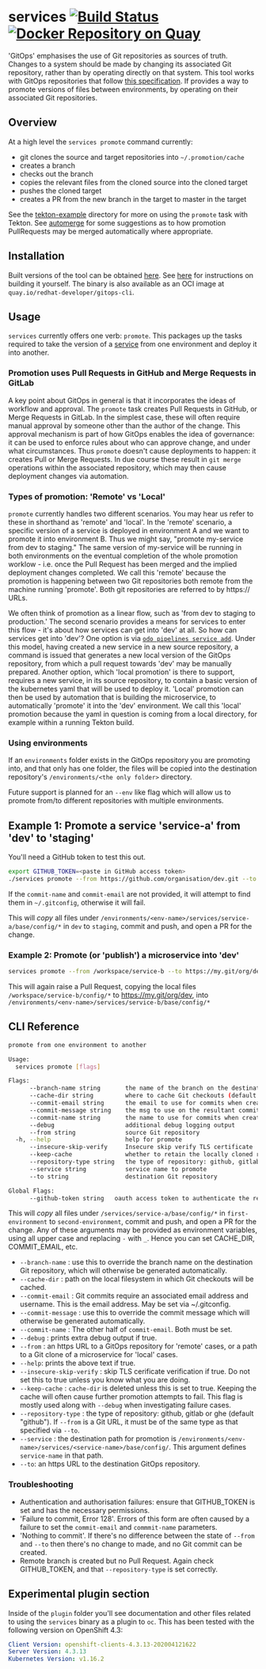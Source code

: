 # services [![Build Status](https://travis-ci.org/rhd-gitops-example/services.svg?branch=master)](https://travis-ci.org/rhd-gitops-example/services) [![Docker Repository on Quay](https://quay.io/repository/redhat-developer/gitops-cli/status "Docker Repository on Quay")](https://quay.io/repository/redhat-developer/gitops-cli)

'GitOps' emphasises the use of Git repositories as sources of truth. Changes to a system should be made by changing its associated Git repository, rather than by operating directly on that system. This tool works with GitOps repositories that follow [this specification](https://github.com/rhd-gitops-example/docs/tree/master/model#gitops-repository). If provides a way to promote versions of files between environments, by operating on their associated Git repositories.

## Overview

At a high level the `services promote` command currently:

- git clones the source and target repositories into `~/.promotion/cache`
- creates a branch
- checks out the branch
- copies the relevant files from the cloned source into the cloned target
- pushes the cloned target
- creates a PR from the new branch in the target to master in the target

See the [tekton-example](./tekton-example/README.md) directory for more on using the `promote` task with Tekton. See [automerge](./automerge/README.md) for some suggestions as to how promotion PullRequests may be merged automatically where appropriate.

## Installation

Built versions of the tool can be obtained [here](https://github.com/rhd-gitops-example/services/releases). See [here](DEVELOPMENT.md) for instructions on building it yourself. The binary is also available as an OCI image at `quay.io/redhat-developer/gitops-cli`.

## Usage

`services` currently offers one verb: `promote`. This packages up the tasks required to take the version of a [service](https://github.com/rhd-gitops-example/docs/tree/master/model#gitops-repository) from one environment and deploy it into another. 

### Promotion uses Pull Requests in GitHub and Merge Requests in GitLab

A key point about GitOps in general is that it incorporates the ideas of workflow and approval. The `promote` task creates Pull Requests in GitHub, or Merge Requests in GitLab. In the simplest case, these will often require manual approval by someone other than the author of the change. This approval mechanism is part of how GitOps enables the idea of governance: it can be used to enforce rules about who can approve change, and under what circumstances. Thus `promote` doesn't cause deployments to happen: it creates Pull or Merge Requests. In due course these result in `git merge` operations within the associated repository, which may then cause deployment changes via automation.

### Types of promotion: 'Remote' vs 'Local'

`promote` currently handles two different scenarios. You may hear us refer to these in shorthand as 'remote' and 'local'. In the 'remote' scenario, a specific version of a service is deployed in environment A and we want to promote it into environment B. Thus we might say, "promote my-service from dev to staging." The same version of my-service will be running in both environments on the eventual completion of the whole promotion worklow - i.e. once the Pull Request has been merged and the implied deployment changes completed. We call this 'remote' because the promotion is happening between two Git repositories both remote from the machine running 'promote'. Both git repositories are referred to by https:// URLs.

We often think of promotion as a linear flow, such as 'from dev to staging to production.' The second scenario provides a means for services to enter this flow - it's about how services can get into 'dev' at all. So how can services get into 'dev'? One option is via [`odo pipelines service add`](https://github.com/rhd-gitops-example/docs/tree/master/commands/service). Under this model, having created a new service in a new source repository, a command is issued that generates a new local version of the GitOps repository, from which a pull request towards 'dev' may be manually prepared. Another option, which 'local promotion' is there to support, requires a new service, in its source repository, to contain a basic version of the kubernetes yaml that will be used to deploy it. 'Local' promotion can then be used by automation that is building the microservice, to automatically 'promote' it into the 'dev' environment. We call this 'local' promotion because the yaml in question is coming from a local directory, for example within a running Tekton build. 

### Using environments

If an `environments` folder exists in the GitOps repository you are promoting into, and that only has one folder, the files will be copied into the destination repository's `/environments/<the only folder>` directory.

Future support is planned for an `--env` like flag which will allow us to promote from/to different repositories with multiple environments.

## Example 1: Promote a service 'service-a' from 'dev' to 'staging'

You'll need a GitHub token to test this out.

```sh
export GITHUB_TOKEN=<paste in GitHub access token>
./services promote --from https://github.com/organisation/dev.git --to https://github.com/organisation/staging.git --service service-a --commit-name <User to commit as> --commit-email <Email to commit as>
```

If the `commit-name` and `commit-email` are not provided, it will attempt to find them in `~/.gitconfig`, otherwise it will fail.

This will _copy_ all files under `/environments/<env-name>/services/service-a/base/config/*` in `dev` to `staging`, commit and push, and open a PR for the change.

### Example 2: Promote (or 'publish') a microservice into 'dev'

```sh
services promote --from /workspace/service-b --to https://my.git/org/dev --service service-b --commit-message "Publish service-b into dev"
```

This will again raise a Pull Request, copying the local files `/workspace/service-b/config/*` to https://my.git/org/dev, into `/environments/<env-name>/services/service-b/base/config/*`

## CLI Reference

```sh
promote from one environment to another

Usage:
  services promote [flags]

Flags:
      --branch-name string       the name of the branch on the destination repository for the pull request
      --cache-dir string         where to cache Git checkouts (default "~/.promotion/cache")
      --commit-email string      the email to use for commits when creating branches
      --commit-message string    the msg to use on the resultant commit and pull request
      --commit-name string       the name to use for commits when creating branches
      --debug                    additional debug logging output
      --from string              source Git repository
  -h, --help                     help for promote
      --insecure-skip-verify     Insecure skip verify TLS certificate
      --keep-cache               whether to retain the locally cloned repositories in the cache directory
      --repository-type string   the type of repository: github, gitlab or ghe (default "github")
      --service string           service name to promote
      --to string                destination Git repository

Global Flags:
      --github-token string   oauth access token to authenticate the request
```

This will _copy_ all files under `/services/service-a/base/config/*` in `first-environment` to `second-environment`, commit and push, and open a PR for the change. Any of these arguments may be provided as environment variables, using all upper case and replacing `-` with `_`. Hence you can set CACHE_DIR, COMMIT_EMAIL, etc.

- `--branch-name` : use this to override the branch name on the destination Git repository, which will otherwise be generated automatically.
- `--cache-dir` : path on the local filesystem in which Git checkouts will be cached.
- `--commit-email` : Git commits require an associated email address and username. This is the email address. May be set via ~/.gitconfig.
- `--commit-message` : use this to override the commit message which will otherwise be generated automatically.
- `--commit-name` : The other half of `commit-email`. Both must be set.
- `--debug` : prints extra debug output if true.
- `--from` : an https URL to a GitOps repository for 'remote' cases, or a path to a Git clone of a microservice for 'local' cases.
- `--help`: prints the above text if true.
- `--insecure-skip-verify` : skip TLS cerificate verification if true. Do not set this to true unless you know what you are doing.
- `--keep-cache` : `cache-dir` is deleted unless this is set to true. Keeping the cache will often cause further promotion attempts to fail. This flag is mostly used along with `--debug` when investigating failure cases. 
- `--repository-type` : the type of repository: github, gitlab or ghe (default "github"). If `--from` is a Git URL, it must be of the same type as that specified via `--to`.
- `--service` : the destination path for promotion is `/environments/<env-name>/services/<service-name>/base/config/`. This argument defines `service-name` in that path.
- `--to`: an https URL to the destination GitOps repository.

### Troubleshooting

- Authentication and authorisation failures: ensure that GITHUB_TOKEN is set and has the necessary permissions.
- 'Failure to commit, Error 128'. Errors of this form are often caused by a failure to set the `commit-email` and `commmit-name` parameters.
- 'Nothing to commit'. If there's no difference between the state of `--from` and `--to` then there's no change to made, and no Git commit can be created. 
- Remote branch is created but no Pull Request. Again check GITHUB_TOKEN, and that `--repository-type` is set correctly.

## Experimental plugin section

Inside of the `plugin` folder you'll see documentation and other files related to using the `services` binary as a plugin to `oc`. This has been tested with the following version on OpenShift 4.3:

```yaml
Client Version: openshift-clients-4.3.13-202004121622
Server Version: 4.3.13
Kubernetes Version: v1.16.2
```
